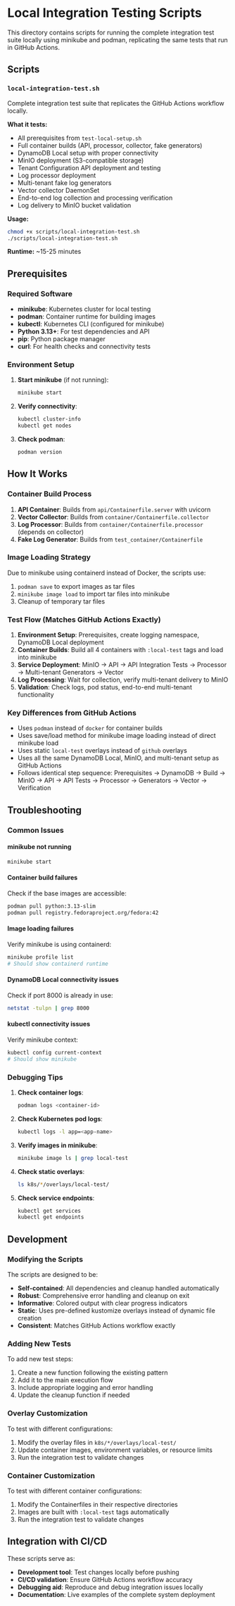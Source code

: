 # Local Integration Testing Scripts

This directory contains scripts for running the complete integration test suite locally using minikube and podman, replicating the same tests that run in GitHub Actions.

## Scripts

### `local-integration-test.sh`
Complete integration test suite that replicates the GitHub Actions workflow locally.

**What it tests:**
- All prerequisites from `test-local-setup.sh`
- Full container builds (API, processor, collector, fake generators)
- DynamoDB Local setup with proper connectivity
- MinIO deployment (S3-compatible storage)
- Tenant Configuration API deployment and testing
- Log processor deployment
- Multi-tenant fake log generators
- Vector collector DaemonSet
- End-to-end log collection and processing verification
- Log delivery to MinIO bucket validation

**Usage:**
```bash
chmod +x scripts/local-integration-test.sh
./scripts/local-integration-test.sh
```

**Runtime:** ~15-25 minutes

## Prerequisites

### Required Software
- **minikube**: Kubernetes cluster for local testing
- **podman**: Container runtime for building images
- **kubectl**: Kubernetes CLI (configured for minikube)
- **Python 3.13+**: For test dependencies and API
- **pip**: Python package manager
- **curl**: For health checks and connectivity tests

### Environment Setup
1. **Start minikube** (if not running):
   ```bash
   minikube start
   ```

2. **Verify connectivity**:
   ```bash
   kubectl cluster-info
   kubectl get nodes
   ```

3. **Check podman**:
   ```bash
   podman version
   ```

## How It Works

### Container Build Process
1. **API Container**: Builds from `api/Containerfile.server` with uvicorn
2. **Vector Collector**: Builds from `container/Containerfile.collector`
3. **Log Processor**: Builds from `container/Containerfile.processor` (depends on collector)
4. **Fake Log Generator**: Builds from `test_container/Containerfile`

### Image Loading Strategy
Due to minikube using containerd instead of Docker, the scripts use:
1. `podman save` to export images as tar files
2. `minikube image load` to import tar files into minikube
3. Cleanup of temporary tar files

### Test Flow (Matches GitHub Actions Exactly)
1. **Environment Setup**: Prerequisites, create logging namespace, DynamoDB Local deployment
2. **Container Builds**: Build all 4 containers with `:local-test` tags and load into minikube
3. **Service Deployment**: MinIO → API → API Integration Tests → Processor → Multi-tenant Generators → Vector
4. **Log Processing**: Wait for collection, verify multi-tenant delivery to MinIO
5. **Validation**: Check logs, pod status, end-to-end multi-tenant functionality

### Key Differences from GitHub Actions
- Uses `podman` instead of `docker` for container builds
- Uses save/load method for minikube image loading instead of direct minikube load
- Uses static `local-test` overlays instead of `github` overlays
- Uses all the same DynamoDB Local, MinIO, and multi-tenant setup as GitHub Actions
- Follows identical step sequence: Prerequisites → DynamoDB → Build → MinIO → API → API Tests → Processor → Generators → Vector → Verification

## Troubleshooting

### Common Issues

#### minikube not running
```bash
minikube start
```

#### Container build failures
Check if the base images are accessible:
```bash
podman pull python:3.13-slim
podman pull registry.fedoraproject.org/fedora:42
```

#### Image loading failures
Verify minikube is using containerd:
```bash
minikube profile list
# Should show containerd runtime
```

#### DynamoDB Local connectivity issues
Check if port 8000 is already in use:
```bash
netstat -tulpn | grep 8000
```

#### kubectl connectivity issues
Verify minikube context:
```bash
kubectl config current-context
# Should show minikube
```

### Debugging Tips

1. **Check container logs**:
   ```bash
   podman logs <container-id>
   ```

2. **Check Kubernetes pod logs**:
   ```bash
   kubectl logs -l app=<app-name>
   ```

3. **Verify images in minikube**:
   ```bash
   minikube image ls | grep local-test
   ```

4. **Check static overlays**:
   ```bash
   ls k8s/*/overlays/local-test/
   ```

5. **Check service endpoints**:
   ```bash
   kubectl get services
   kubectl get endpoints
   ```

## Development

### Modifying the Scripts

The scripts are designed to be:
- **Self-contained**: All dependencies and cleanup handled automatically
- **Robust**: Comprehensive error handling and cleanup on exit
- **Informative**: Colored output with clear progress indicators
- **Static**: Uses pre-defined kustomize overlays instead of dynamic file creation
- **Consistent**: Matches GitHub Actions workflow exactly

### Adding New Tests

To add new test steps:
1. Create a new function following the existing pattern
2. Add it to the main execution flow
3. Include appropriate logging and error handling
4. Update the cleanup function if needed

### Overlay Customization

To test with different configurations:
1. Modify the overlay files in `k8s/*/overlays/local-test/`
2. Update container images, environment variables, or resource limits
3. Run the integration test to validate changes

### Container Customization

To test with different container configurations:
1. Modify the Containerfiles in their respective directories
2. Images are built with `:local-test` tags automatically
3. Run the integration test to validate changes

## Integration with CI/CD

These scripts serve as:
- **Development tool**: Test changes locally before pushing
- **CI/CD validation**: Ensure GitHub Actions workflow accuracy
- **Debugging aid**: Reproduce and debug integration issues locally
- **Documentation**: Live examples of the complete system deployment